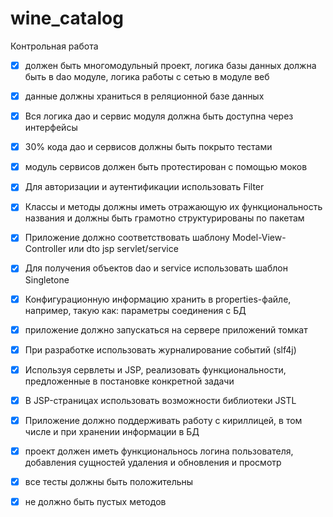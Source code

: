 # wine_catalog

Контрольная работа
- [x] должен быть многомодульный проект, логика базы данных должна быть в dao модуле, логика работы с сетью в модуле веб
- [x] данные должны храниться в реляционной базе данных
- [x] Вся логика дао и сервис модуля должна быть доступна через интерфейсы
- [x] 30% кода дао и сервисов должны быть покрыто тестами
- [x] модуль сервисов должен быть протестирован с помощью моков
- [x] Для авторизации и аутентификации использовать Filter
- [x] Классы и методы должны иметь отражающую их функциональность названия и должны быть грамотно структурированы по пакетам
- [x] Приложение должно соответствовать шаблону Model-View-Controller или dto jsp servlet/service
- [x] Для получения объектов dao и service использовать шаблон Singletone
- [x] Конфигурационную информацию хранить в properties-файле, например, такую как: параметры соединения с БД
- [x] приложение должно запускаться на сервере приложений томкат
- [x] При разработке использовать журналирование событий (slf4j)
- [x] Используя сервлеты и JSP, реализовать функциональности, предложенные в постановке конкретной задачи
- [x] В JSP-страницах использовать возможности библиотеки JSTL
- [x] Приложение должно поддерживать работу с кириллицей, в том числе и при хранении информации в БД
- [x] проект должен иметь функциональнось логина пользователя, добавления сущностей удаления и обновления и просмотр
- [x] все тесты должны быть положительны
- [x] не должно быть пустых методов




